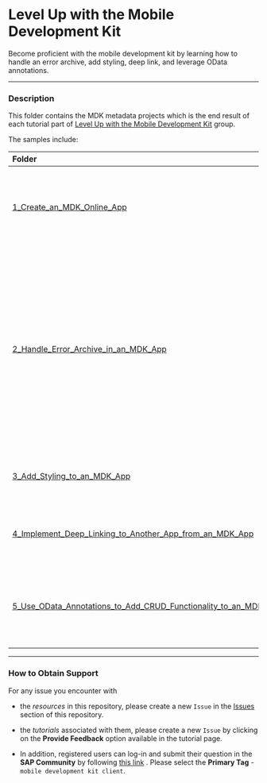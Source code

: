 # Level Up with the Mobile Development Kit
Become proficient with the mobile development kit by learning how to handle an error archive, add styling, deep link, and leverage OData annotations.
***
### Description
This folder contains the MDK metadata projects which is the end result of each tutorial part of [Level Up with the Mobile Development Kit](https://developers.sap.com/mission.mobile-dev-kit-level-up.html) group.

The samples include:

|  Folder     | Description   | Tutorial
|  :------------- | :------------- | :-------------
|  [1_Create_an_MDK_Online_App](/3_Level_Up_with_the_Mobile_Development_Kit/1__Create_an_MDK_Online_App) | Use the mobile development kit editor to create a mobile app for online use case | [Create an MDK Online App](https://developers.sap.com/tutorials/cp-mobile-dev-kit-online-app.html)
|  [2_Handle_Error_Archive_in_an_MDK_App](/3_Level_Up_with_the_Mobile_Development_Kit/2_Handle_Error_Archive_in_an_MDK_App) |  Create an MDK app to display errors occurred while uploading local changes and implement some logic on how to handle such errors and then let users to fix it from the app by providing correct values. | [Handle Error Archive in an MDK App](https://developers.sap.com/tutorials/cp-mobile-dev-kit-error-archive.html)
|  [3_Add_Styling_to_an_MDK_App](/3_Level_Up_with_the_Mobile_Development_Kit/3_Add_Styling_to_an_MDK_App)  | Customize an MDK app to display styling to its controls | [Add Styling to an MDK App](https://developers.sap.com/tutorials/cp-mobile-dev-kit-style.html)
|  [4_Implement_Deep_Linking_to_Another_App_from_an_MDK_App](/3_Level_Up_with_the_Mobile_Development_Kit/4_Implement_Deep_Linking_to_Another_App_from_an_MDK_App) |Open a web page or navigate to an installed app from an MDK app| [Implement Deep Linking to Another App from an MDK App](https://developers.sap.com/tutorials/cp-mobile-dev-kit-deep-link.html)
|  [5_Use_OData_Annotations_to_Add_CRUD_Functionality_to_an_MDK_App](/3_Level_Up_with_the_Mobile_Development_Kit/5_Use_OData_Annotations_to_Add_CRUD_Functionality_to_an_MDK_App) | Create a fully functional CRUD native mobile application for iOS and Android| [Use OData Annotations to Add CRUD Functionality to an MDK App](https://developers.sap.com/tutorials/cp-mobile-dev-kit-annotations.html)
	

***
### How to Obtain Support
For any issue you encounter with 
* the *resources* in this repository, please create a new `Issue` in the [Issues](https://github.com/SAP/cloud-mdk-tutorial-samples/issues) section of this repository.
* the *tutorials* associated with them, please create a new `Issue` by clicking on the **Provide Feedback** option available in the tutorial page.

* In addition, registered users can log-in and submit their question in the **SAP Community** by following [this link](https://answers.sap.com/questions/ask.html) .
Please select the **Primary Tag** - `mobile development kit client`.